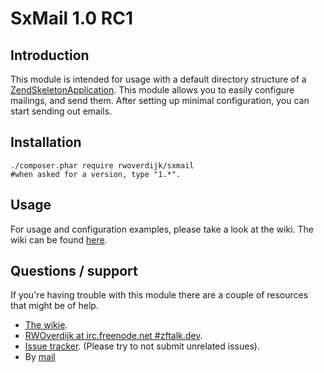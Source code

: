 SxMail 1.0 RC1
=======================

Introduction
------------
This module is intended for usage with a default directory structure of a
[ZendSkeletonApplication](https://github.com/zendframework/ZendSkeletonApplication/).
This module allows you to easily configure mailings, and send them.
After setting up minimal configuration, you can start sending out emails.

Installation
------------
```
./composer.phar require rwoverdijk/sxmail
#when asked for a version, type "1.*".
```

Usage
----------
For usage and configuration examples, please take a look at the wiki.
The wiki can be found [here](https://github.com/RWOverdijk/SxMail/wiki).

Questions / support
------------
If you're having trouble with this module there are a couple of resources that might be of help.
* [The wikie](https://github.com/RWOverdijk/SxMail/wiki).
* [RWOverdijk at irc.freenode.net #zftalk.dev](http://webchat.freenode.net?channels=zftalk.dev%2Czftalk&uio=MTE9MTAz8d).
* [Issue tracker](https://github.com/RWOverdijk/SxMail/issues). (Please try to not submit unrelated issues).
* By [mail](mailto:r.w.overdijk@gmail.com?Subject=SxMail%20help)
